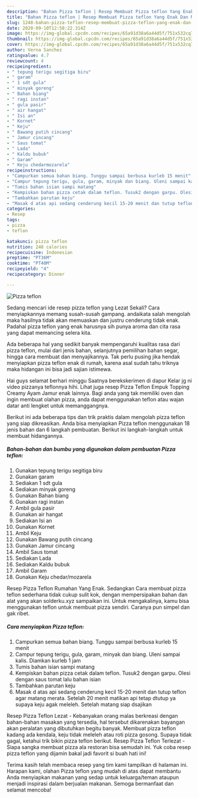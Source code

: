 ```yaml
---
description: "Bahan Pizza teflon | Resep Membuat Pizza teflon Yang Enak Dan Mudah"
title: "Bahan Pizza teflon | Resep Membuat Pizza teflon Yang Enak Dan Mudah"
slug: 1248-bahan-pizza-teflon-resep-membuat-pizza-teflon-yang-enak-dan-mudah
date: 2020-09-10T12:58:22.314Z
image: https://img-global.cpcdn.com/recipes/65a91d38a6a44d5f/751x532cq70/pizza-teflon-foto-resep-utama.jpg
thumbnail: https://img-global.cpcdn.com/recipes/65a91d38a6a44d5f/751x532cq70/pizza-teflon-foto-resep-utama.jpg
cover: https://img-global.cpcdn.com/recipes/65a91d38a6a44d5f/751x532cq70/pizza-teflon-foto-resep-utama.jpg
author: Verna Sanchez
ratingvalue: 4.7
reviewcount: 4
recipeingredient:
- " tepung terigu segitiga biru"
- " garam"
- " 1 sdt gula"
- " minyak goreng"
- " Bahan biang"
- " ragi instan"
- " gula pasir"
- " air hangat"
- " Isi an"
- " Kornet"
- " Keju"
- " Bawang putih cincang"
- " Jamur cincang"
- " Saus tomat"
- " Lada"
- " Kaldu bubuk"
- " Garam"
- " Keju chedarmozarela"
recipeinstructions:
- "Campurkan semua bahan biang. Tunggu sampai berbusa kurleb 15 menit"
- "Campur tepung terigu, gula, garam, minyak dan biang. Uleni sampai kalis. Diamkan kurleb 1 jam"
- "Tumis bahan isian sampi matang"
- "Kempiskan bahan pizza cetak dalam teflon. Tusuk2 dengan garpu. Olesi dengan saus tomat lalu bahan isian"
- "Tambahkan parutan keju"
- "Masak d atas api sedang cenderung kecil 15-20 menit dan tutup teflon agar matang merata. Setelah 20 menit matikan api tetap dtutup ya supaya keju agak meleleh. Setelah matang siap dsajikan"
categories:
- Resep
tags:
- pizza
- teflon

katakunci: pizza teflon 
nutrition: 248 calories
recipecuisine: Indonesian
preptime: "PT36M"
cooktime: "PT40M"
recipeyield: "4"
recipecategory: Dinner

---
```



![Pizza teflon](https://img-global.cpcdn.com/recipes/65a91d38a6a44d5f/751x532cq70/pizza-teflon-foto-resep-utama.jpg)

Sedang mencari ide resep pizza teflon yang Lezat Sekali? Cara menyiapkannya memang susah-susah gampang. andaikata salah mengolah maka hasilnya tidak akan memuaskan dan justru cenderung tidak enak. Padahal pizza teflon yang enak harusnya sih punya aroma dan cita rasa yang dapat memancing selera kita.

Ada beberapa hal yang sedikit banyak mempengaruhi kualitas rasa dari pizza teflon, mulai dari jenis bahan, selanjutnya pemilihan bahan segar, hingga cara membuat dan menyajikannya. Tak perlu pusing jika hendak menyiapkan pizza teflon enak di rumah, karena asal sudah tahu triknya maka hidangan ini bisa jadi sajian istimewa.

Hai guys selamat berhari minggu Saatnya berekskerimen di dapur Kelar jg ni video pizzanya teflonnya hihi. Lihat juga resep Pizza Teflon Empuk Topping Creamy Ayam Jamur enak lainnya. Bagi anda yang tak memiliki oven dan ingin membuat olahan pizza, anda dapat menggunakan teflon atau wajan datar anti lengket untuk memanggangnya.


Berikut ini ada beberapa tips dan trik praktis dalam mengolah pizza teflon yang siap dikreasikan. Anda bisa menyiapkan Pizza teflon menggunakan 18 jenis bahan dan 6 langkah pembuatan. Berikut ini langkah-langkah untuk membuat hidangannya.

<!--inarticleads1-->

##### Bahan-bahan dan bumbu yang digunakan dalam pembuatan Pizza teflon:

1. Gunakan  tepung terigu segitiga biru
1. Gunakan  garam
1. Sediakan  1 sdt gula
1. Sediakan  minyak goreng
1. Gunakan  Bahan biang
1. Gunakan  ragi instan
1. Ambil  gula pasir
1. Gunakan  air hangat
1. Sediakan  Isi an
1. Gunakan  Kornet
1. Ambil  Keju
1. Gunakan  Bawang putih cincang
1. Gunakan  Jamur cincang
1. Ambil  Saus tomat
1. Sediakan  Lada
1. Sediakan  Kaldu bubuk
1. Ambil  Garam
1. Gunakan  Keju chedar/mozarela


Resep Pizza Teflon Rumahan Yang Enak. Sedangkan Cara membuat pizza teflon sederhana tidak cukup sulit kok, dengan mempersipakan bahan dan alat yang akan solderku.xyz sampaikan ini. Untuk mengakalinya, kamu bisa menggunakan teflon untuk membuat pizza sendiri. Caranya pun simpel dan gak ribet. 

<!--inarticleads2-->

##### Cara menyiapkan Pizza teflon:

1. Campurkan semua bahan biang. Tunggu sampai berbusa kurleb 15 menit
1. Campur tepung terigu, gula, garam, minyak dan biang. Uleni sampai kalis. Diamkan kurleb 1 jam
1. Tumis bahan isian sampi matang
1. Kempiskan bahan pizza cetak dalam teflon. Tusuk2 dengan garpu. Olesi dengan saus tomat lalu bahan isian
1. Tambahkan parutan keju
1. Masak d atas api sedang cenderung kecil 15-20 menit dan tutup teflon agar matang merata. Setelah 20 menit matikan api tetap dtutup ya supaya keju agak meleleh. Setelah matang siap dsajikan


Resep Pizza Teflon Lezat - Kebanyakan orang malas berkreasi dengan bahan-bahan masakan yang tersedia, hal tersebut dikarenakan bayangan akan peralatan yang dibutuhkan begitu banyak. Membuat pizza teflon kadang ada kendala, keju tidak meleleh atau roti pizza gosong. Supaya tidak gagal, ketahui trik bikin pizza teflon berikut. Resep Pizza Teflon Terlezat - Siapa sangka membuat pizza ala restoran bisa semudah ini. Yuk coba resep pizza teflon yang dijamin bakal jadi favorit si buah hati ini! 

Terima kasih telah membaca resep yang tim kami tampilkan di halaman ini. Harapan kami, olahan Pizza teflon yang mudah di atas dapat membantu Anda menyiapkan makanan yang sedap untuk keluarga/teman ataupun menjadi inspirasi dalam berjualan makanan. Semoga bermanfaat dan selamat mencoba!
